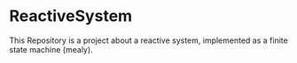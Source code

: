 # ReactiveSystem

This Repository is a project about a reactive system, implemented as a finite state machine (mealy).

